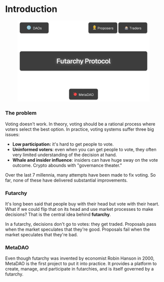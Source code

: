 # Introduction

<figure><img src=".gitbook/assets/Frame_345-no-bg.png" alt=""><figcaption></figcaption></figure>

### The problem

Voting doesn't work. In theory, voting should be a rational process where voters select the best option. In practice, voting systems suffer three big issues:

* **Low participation:** it's hard to get people to vote.
* **Uninformed voters**: even when you can get people to vote, they often very limited understanding of the decision at hand.
* **Whale and insider influence**: insiders can have huge sway on the vote outcome. Crypto abounds with "governance theater."

Over the last 7 millennia, many attempts have been made to fix voting. So far, none of these have delivered substantial improvements.

### Futarchy

It's long been said that people buy with their head but vote with their heart. What if we could flip that on its head and use market processes to make decisions? That is the central idea behind **futarchy**_._

In a futarchy, decisions don't go to votes: they get traded. Proposals pass when the market speculates that they're good. Proposals fail when the market speculates that they're bad.

### MetaDAO

Even though futarchy was invented by economist Robin Hanson in 2000, MetaDAO is the first project to put it into practice. It provides a platform to create, manage, and participate in futarchies, and is itself governed by a futarchy.
